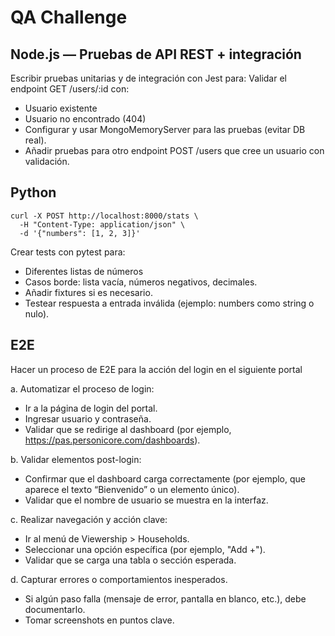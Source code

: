 # QA Challenge
## Node.js — Pruebas de API REST + integración 

Escribir pruebas unitarias y de integración con Jest para:
Validar el endpoint GET /users/:id con:

- Usuario existente
- Usuario no encontrado (404)
- Configurar y usar MongoMemoryServer para las pruebas (evitar DB real).
- Añadir pruebas para otro endpoint POST /users que cree un usuario con validación.

##  Python

```
curl -X POST http://localhost:8000/stats \
  -H "Content-Type: application/json" \
  -d '{"numbers": [1, 2, 3]}'
```

Crear tests con pytest para:
- Diferentes listas de números 
- Casos borde: lista vacía, números negativos, decimales.
- Añadir fixtures si es necesario.
- Testear respuesta a entrada inválida (ejemplo: numbers como string o nulo).

##  E2E

Hacer un proceso de E2E para la acción del login en el siguiente portal

a. Automatizar el proceso de login:

- Ir a la página de login del portal.
- Ingresar usuario y contraseña.
- Validar que se redirige al dashboard (por ejemplo, https://pas.personicore.com/dashboards).

b. Validar elementos post-login:

- Confirmar que el dashboard carga correctamente (por ejemplo, que aparece el texto “Bienvenido” o un elemento único).
- Validar que el nombre de usuario se muestra en la interfaz.

c. Realizar navegación y acción clave:

- Ir al menú de Viewership > Households.
- Seleccionar una opción específica (por ejemplo, "Add +").
- Validar que se carga una tabla o sección esperada.

d. Capturar errores o comportamientos inesperados.

- Si algún paso falla (mensaje de error, pantalla en blanco, etc.), debe documentarlo.
- Tomar screenshots en puntos clave.
